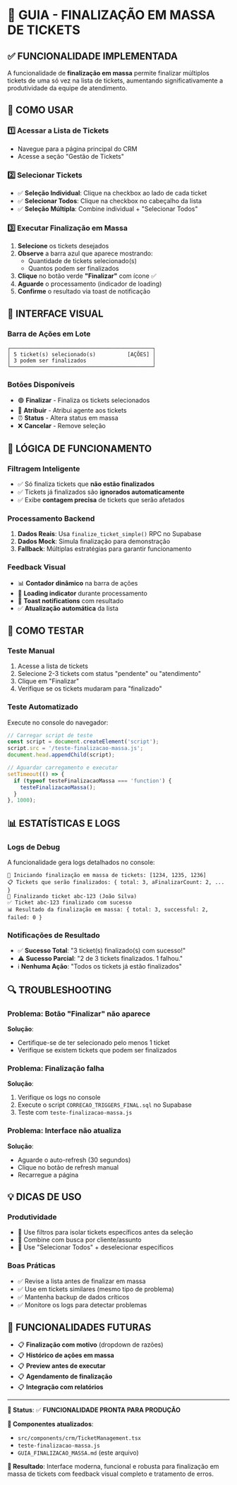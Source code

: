 # 🎯 GUIA - FINALIZAÇÃO EM MASSA DE TICKETS

## ✅ FUNCIONALIDADE IMPLEMENTADA

A funcionalidade de **finalização em massa** permite finalizar múltiplos tickets de uma só vez na lista de tickets, aumentando significativamente a produtividade da equipe de atendimento.

## 🚀 COMO USAR

### 1️⃣ **Acessar a Lista de Tickets**
- Navegue para a página principal do CRM
- Acesse a seção "Gestão de Tickets"

### 2️⃣ **Selecionar Tickets**
- ✅ **Seleção Individual**: Clique na checkbox ao lado de cada ticket
- ✅ **Selecionar Todos**: Clique na checkbox no cabeçalho da lista
- ✅ **Seleção Múltipla**: Combine individual + "Selecionar Todos"

### 3️⃣ **Executar Finalização em Massa**
1. **Selecione** os tickets desejados
2. **Observe** a barra azul que aparece mostrando:
   - Quantidade de tickets selecionado(s)
   - Quantos podem ser finalizados
3. **Clique** no botão verde **"Finalizar"** com ícone ✅
4. **Aguarde** o processamento (indicador de loading)
5. **Confirme** o resultado via toast de notificação

## 🎨 INTERFACE VISUAL

### **Barra de Ações em Lote**
```
┌─────────────────────────────────────────────┐
│ 5 ticket(s) selecionado(s)          [AÇÕES] │
│ 3 podem ser finalizados                     │
└─────────────────────────────────────────────┘
```

### **Botões Disponíveis**
- 🟢 **Finalizar** - Finaliza os tickets selecionados
- 👥 **Atribuir** - Atribui agente aos tickets
- ⏰ **Status** - Altera status em massa
- ❌ **Cancelar** - Remove seleção

## 🔧 LÓGICA DE FUNCIONAMENTO

### **Filtragem Inteligente**
- ✅ Só finaliza tickets que **não estão finalizados**
- ✅ Tickets já finalizados são **ignorados automaticamente**
- ✅ Exibe **contagem precisa** de tickets que serão afetados

### **Processamento Backend**
1. **Dados Reais**: Usa `finalize_ticket_simple()` RPC no Supabase
2. **Dados Mock**: Simula finalização para demonstração
3. **Fallback**: Múltiplas estratégias para garantir funcionamento

### **Feedback Visual**
- 📊 **Contador dinâmico** na barra de ações
- 🔄 **Loading indicator** durante processamento
- 🎉 **Toast notifications** com resultado
- ✅ **Atualização automática** da lista

## 🧪 COMO TESTAR

### **Teste Manual**
1. Acesse a lista de tickets
2. Selecione 2-3 tickets com status "pendente" ou "atendimento"
3. Clique em "Finalizar"
4. Verifique se os tickets mudaram para "finalizado"

### **Teste Automatizado**
Execute no console do navegador:
```javascript
// Carregar script de teste
const script = document.createElement('script');
script.src = '/teste-finalizacao-massa.js';
document.head.appendChild(script);

// Aguardar carregamento e executar
setTimeout(() => {
  if (typeof testeFinalizacaoMassa === 'function') {
    testeFinalizacaoMassa();
  }
}, 1000);
```

## 📊 ESTATÍSTICAS E LOGS

### **Logs de Debug**
A funcionalidade gera logs detalhados no console:
```
🎯 Iniciando finalização em massa de tickets: [1234, 1235, 1236]
📋 Tickets que serão finalizados: { total: 3, aFinalizarCount: 2, ... }
💾 Finalizando ticket abc-123 (João Silva)
✅ Ticket abc-123 finalizado com sucesso
📊 Resultado da finalização em massa: { total: 3, successful: 2, failed: 0 }
```

### **Notificações de Resultado**
- ✅ **Sucesso Total**: "3 ticket(s) finalizado(s) com sucesso!"
- ⚠️ **Sucesso Parcial**: "2 de 3 tickets finalizados. 1 falhou."
- ℹ️ **Nenhuma Ação**: "Todos os tickets já estão finalizados"

## 🔍 TROUBLESHOOTING

### **Problema**: Botão "Finalizar" não aparece
**Solução**: 
- Certifique-se de ter selecionado pelo menos 1 ticket
- Verifique se existem tickets que podem ser finalizados

### **Problema**: Finalização falha
**Solução**:
1. Verifique os logs no console
2. Execute o script `CORRECAO_TRIGGERS_FINAL.sql` no Supabase
3. Teste com `teste-finalizacao-massa.js`

### **Problema**: Interface não atualiza
**Solução**:
- Aguarde o auto-refresh (30 segundos)
- Clique no botão de refresh manual
- Recarregue a página

## 💡 DICAS DE USO

### **Produtividade**
- 🚀 Use filtros para isolar tickets específicos antes da seleção
- 🚀 Combine com busca por cliente/assunto
- 🚀 Use "Selecionar Todos" + deselecionar específicos

### **Boas Práticas**
- ✅ Revise a lista antes de finalizar em massa
- ✅ Use em tickets similares (mesmo tipo de problema)
- ✅ Mantenha backup de dados críticos
- ✅ Monitore os logs para detectar problemas

## 🔮 FUNCIONALIDADES FUTURAS

- 📋 **Finalização com motivo** (dropdown de razões)
- 📋 **Histórico de ações em massa** 
- 📋 **Preview antes de executar**
- 📋 **Agendamento de finalização**
- 📋 **Integração com relatórios**

---

**📌 Status**: ✅ **FUNCIONALIDADE PRONTA PARA PRODUÇÃO**

**🔧 Componentes atualizados**:
- `src/components/crm/TicketManagement.tsx`
- `teste-finalizacao-massa.js`
- `GUIA_FINALIZACAO_MASSA.md` (este arquivo)

**🎯 Resultado**: Interface moderna, funcional e robusta para finalização em massa de tickets com feedback visual completo e tratamento de erros. 